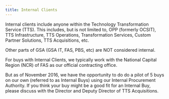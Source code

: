```yaml
---
title: Internal Clients
---
```


Internal clients include anyone within the Technology Transformation Service (TTS). This includes, but is not limited to, OPP (formerly OCSIT), TTS Infrastructure, TTS Operations, Transformation Services, Custom Partner Solutions, TTS Acquisitions, etc. 

Other parts of GSA (GSA IT, FAS, PBS, etc) are NOT considered internal. 

For buys with Internal Clients, we typically work with the National Capital Region (NCR) of FAS as our official contracting office. 

But as of November 2016, we have the opportunity to do do a pilot of 5 buys on our own (referred to as Internal Buys) using our Internal Procurement Authority. If you think your buy might be a good fit for an Internal Buy, please discuss with the Director and Deputy Director of TTS Acquisitions. 

